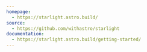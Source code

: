 ```yaml
---
homepage:
  - https://starlight.astro.build/
source:
  - https://github.com/withastro/starlight
documentation:
  - https://starlight.astro.build/getting-started/
---
```

